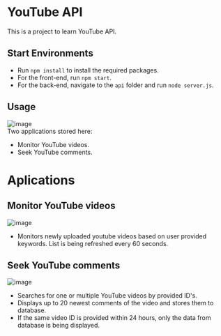 # YouTube API

This is a project to learn YouTube API.

## Start Environments
- Run `npm install` to install the required packages.
- For the front-end, run `npm start`.
- For the back-end, navigate to the `api` folder and run `node server.js`.

## Usage
![image](https://github.com/user-attachments/assets/c83261f7-d722-4c76-8fde-bfb1a84cc0d1)<br />
Two applications stored here: <br />
- Monitor YouTube videos. <br />
- Seek YouTube comments. <br />

# Aplications
## Monitor YouTube videos
![image](https://github.com/user-attachments/assets/627c2d44-b7d2-4841-bcb7-7736d9b189df) <br />
- Monitors newly uploaded youtube videos based on user provided keywords. List is being refreshed every 60 seconds.

## Seek YouTube comments
![image](https://github.com/user-attachments/assets/691cbc1e-c3c1-429c-a0bf-ceace31d2c35)
- Searches for one or multiple YouTube videos by provided ID's.
- Displays up to 20 newest comments of the video and stores them to database.
- If the same video ID is provided within 24 hours, only the data from database is being displayed.
